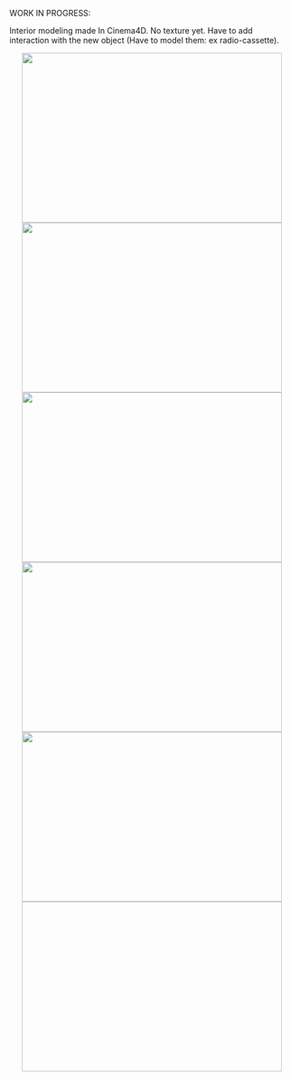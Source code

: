 WORK IN PROGRESS:

Interior modeling made In Cinema4D.
No texture yet.
Have to add interaction with the new object (Have to model them: ex radio-cassette).

<p align="center">
  <img  width="460"
        height="300" 
        src="https://www.casimages.com/i/180822040303611860.png.html">
  <img  width="460"
        height="300" 
        src="https://www.casimages.com/i/180822040303895006.png.html">
  <img  width="460"
        height="300" 
        src="https://www.casimages.com/i/180822040304249960.png.html">
  <img  width="460"
        height="300" 
        src="https://www.casimages.com/i/180822040304560075.png.html">
  <img  width="460"
        height="300" 
        src="https://www.casimages.com/i/18082204030662536.png.html">
    <img  width="460"
        height="300" 
        https://www.casimages.com/i/180822040306723640.png.html">
</p>
